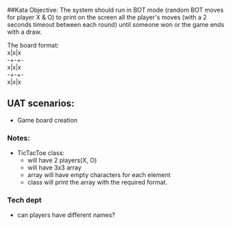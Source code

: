 ##Kata Objective:
The system should run in BOT mode (random BOT moves for player X & O) to print on the screen all the
player's moves (with a 2 seconds timeout between each round) until someone won or the game ends with
a draw.

The board format: \
x|x|x \
-+-+-  \
x|x|x \
-+-+-  \
x|x|x

## UAT scenarios:
- Game board creation

### Notes:
- TicTacToe class:
    - will have 2 players(X, O)
    - will have 3x3 array
    - array will have empty characters for each element
    - class will print the array with the required format.
    
### Tech dept
- can players have different names? 
